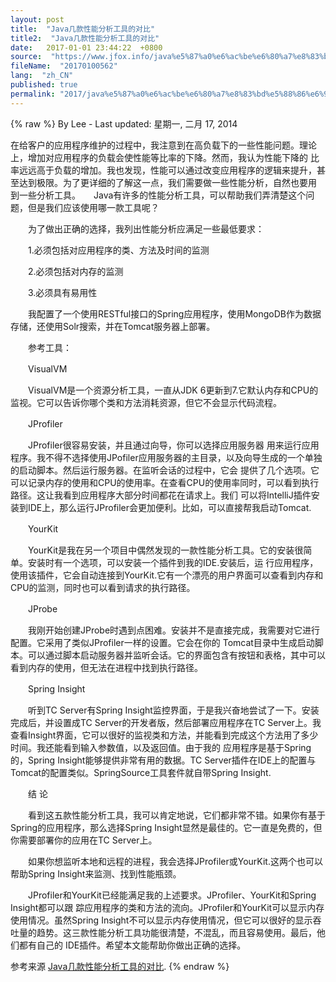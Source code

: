 ```yaml
---
layout: post
title:  "Java几款性能分析工具的对比"
title2:  "Java几款性能分析工具的对比"
date:   2017-01-01 23:44:22  +0800
source:  "https://www.jfox.info/java%e5%87%a0%e6%ac%be%e6%80%a7%e8%83%bd%e5%88%86%e6%9e%90%e5%b7%a5%e5%85%b7%e7%9a%84%e5%af%b9%e6%af%94.html"
fileName:  "20170100562"
lang:  "zh_CN"
published: true
permalink: "2017/java%e5%87%a0%e6%ac%be%e6%80%a7%e8%83%bd%e5%88%86%e6%9e%90%e5%b7%a5%e5%85%b7%e7%9a%84%e5%af%b9%e6%af%94.html"
---
```

{% raw %}
By Lee - Last updated: 星期一, 二月 17, 2014

在给客户的应用程序维护的过程中，我注意到在高负载下的一些性能问题。理论上，增加对应用程序的负载会使性能等比率的下降。然而，我认为性能下降的 比率远远高于负载的增加。我也发现，性能可以通过改变应用程序的逻辑来提升，甚至达到极限。为了更详细的了解这一点，我们需要做一些性能分析，自然也要用 到一些分析工具。　　Java有许多的性能分析工具，可以帮助我们弄清楚这个问题，但是我们应该使用哪一款工具呢？

　　为了做出正确的选择，我列出性能分析应满足一些最低要求：

　　1.必须包括对应用程序的类、方法及时间的监测

　　2.必须包括对内存的监测

　　3.必须具有易用性

　　我配置了一个使用RESTful接口的Spring应用程序，使用MongoDB作为数据存储，还使用Solr搜索，并在Tomcat服务器上部署。

　　参考工具：

　　VisualVM

　　VisualVM是一个资源分析工具，一直从JDK 6更新到7.它默认内存和CPU的监视。它可以告诉你哪个类和方法消耗资源，但它不会显示代码流程。

　　JProfiler

　　JProfiler很容易安装，并且通过向导，你可以选择应用服务器 用来运行应用程序。我不得不选择使用JPofiler应用服务器的主目录，以及向导生成的一个单独的启动脚本。然后运行服务器。在监听会话的过程中，它会 提供了几个选项。它可以记录内存的使用和CPU的使用率。在查看CPU的使用率同时，可以看到执行路径。这让我看到应用程序大部分时间都花在请求上。我们 可以将IntelliJ插件安装到IDE上，那么运行JProfiler会更加便利。比如，可以直接帮我启动Tomcat.

　　YourKit

　　YourKit是我在另一个项目中偶然发现的一款性能分析工具。它的安装很简单。安装时有一个选项，可以安装一个插件到我的IDE.安装后，运 行应用程序，使用该插件，它会自动连接到YourKit.它有一个漂亮的用户界面可以查看到内存和CPU的监测，同时也可以看到请求的执行路径。

　　JProbe

　　我刚开始创建JProbe时遇到点困难。安装并不是直接完成，我需要对它进行配置。它采用了类似JProfiler一样的设置。它会在你的 Tomcat目录中生成启动脚本。可以通过脚本启动服务器并监听会话。它的界面包含有按钮和表格，其中可以看到内存的使用，但无法在进程中找到执行路径。

　　Spring Insight

　　听到TC Server有Spring Insight监控界面，于是我兴奋地尝试了一下。安装完成后，并设置成TC Server的开发者版，然后部署应用程序在TC Server上。我查看Insight界面，它可以很好的监视类和方法，并能看到完成这个方法用了多少时间。我还能看到输入参数值，以及返回值。由于我的 应用程序是基于Spring的，Spring Insight能够提供非常有用的数据。TC Server插件在IDE上的配置与Tomcat的配置类似。SpringSource工具套件就自带Spring Insight.

　　结 论

　　看到这五款性能分析工具，我可以肯定地说，它们都非常不错。如果你有基于Spring的应用程序，那么选择Spring Insight显然是最佳的。它一直是免费的，但你需要部署你的应用在TC Server上。

　　如果你想监听本地和远程的进程，我会选择JProfiler或YourKit.这两个也可以帮助Spring Insight来监测、找到性能瓶颈。

　　JProfiler和YourKit已经能满足我的上述要求。JProfiler、YourKit和Spring Insight都可以跟 踪应用程序的类和方法的流向。JProfiler和YourKit可以显示内存使用情况。虽然Spring Insight不可以显示内存使用情况，但它可以很好的显示吞吐量的趋势。这三款性能分析工具功能很清楚，不混乱，而且容易使用。最后，他们都有自己的 IDE插件。希望本文能帮助你做出正确的选择。

参考来源 [Java几款性能分析工具的对比](https://www.jfox.info/go.php?url=http://www.jfox.info/url.php?url=http%3A%2F%2Fwww.javaweb.cc%2Flanguage%2Fjava%2F042588.shtml).
{% endraw %}

